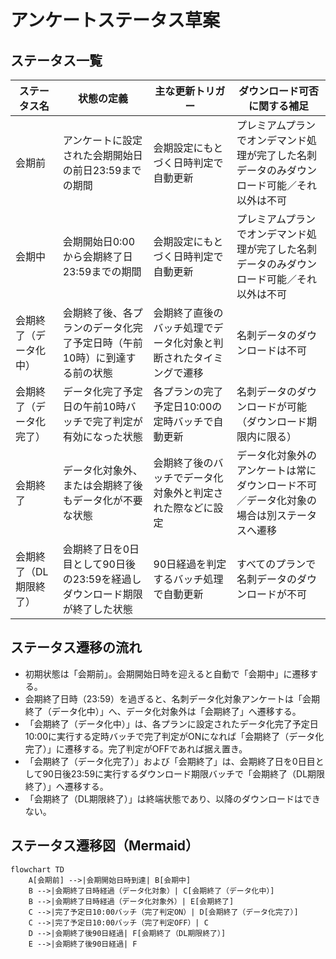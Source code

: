 # アンケートステータス草案

## ステータス一覧
| ステータス名 | 状態の定義 | 主な更新トリガー | ダウンロード可否に関する補足 |
|--------------|------------|------------------|------------------------------|
| 会期前 | アンケートに設定された会期開始日の前日23:59までの期間 | 会期設定にもとづく日時判定で自動更新 | プレミアムプランでオンデマンド処理が完了した名刺データのみダウンロード可能／それ以外は不可 |
| 会期中 | 会期開始日0:00から会期終了日23:59までの期間 | 会期設定にもとづく日時判定で自動更新 | プレミアムプランでオンデマンド処理が完了した名刺データのみダウンロード可能／それ以外は不可 |
| 会期終了（データ化中） | 会期終了後、各プランのデータ化完了予定日時（午前10時）に到達する前の状態 | 会期終了直後のバッチ処理でデータ化対象と判断されたタイミングで遷移 | 名刺データのダウンロードは不可 |
| 会期終了（データ化完了） | データ化完了予定日の午前10時バッチで完了判定が有効になった状態 | 各プランの完了予定日10:00の定時バッチで自動更新 | 名刺データのダウンロードが可能（ダウンロード期限内に限る） |
| 会期終了 | データ化対象外、または会期終了後もデータ化が不要な状態 | 会期終了後のバッチでデータ化対象外と判定された際などに設定 | データ化対象外のアンケートは常にダウンロード不可／データ化対象の場合は別ステータスへ遷移 |
| 会期終了（DL期限終了） | 会期終了日を0日目として90日後の23:59を経過しダウンロード期限が終了した状態 | 90日経過を判定するバッチ処理で自動更新 | すべてのプランで名刺データのダウンロードが不可 |

## ステータス遷移の流れ
- 初期状態は「会期前」。会期開始日時を迎えると自動で「会期中」に遷移する。
- 会期終了日時（23:59）を過ぎると、名刺データ化対象アンケートは「会期終了（データ化中）」へ、データ化対象外は「会期終了」へ遷移する。
- 「会期終了（データ化中）」は、各プランに設定されたデータ化完了予定日10:00に実行する定時バッチで完了判定がONになれば「会期終了（データ化完了）」に遷移する。完了判定がOFFであれば据え置き。
- 「会期終了（データ化完了）」および「会期終了」は、会期終了日を0日目として90日後23:59に実行するダウンロード期限バッチで「会期終了（DL期限終了）」へ遷移する。
- 「会期終了（DL期限終了）」は終端状態であり、以降のダウンロードはできない。

## ステータス遷移図（Mermaid）
```mermaid
flowchart TD
    A[会期前] -->|会期開始日時到達| B[会期中]
    B -->|会期終了日時経過（データ化対象）| C[会期終了（データ化中）]
    B -->|会期終了日時経過（データ化対象外）| E[会期終了]
    C -->|完了予定日10:00バッチ（完了判定ON）| D[会期終了（データ化完了）]
    C -->|完了予定日10:00バッチ（完了判定OFF）| C
    D -->|会期終了後90日経過| F[会期終了（DL期限終了）]
    E -->|会期終了後90日経過| F
```
